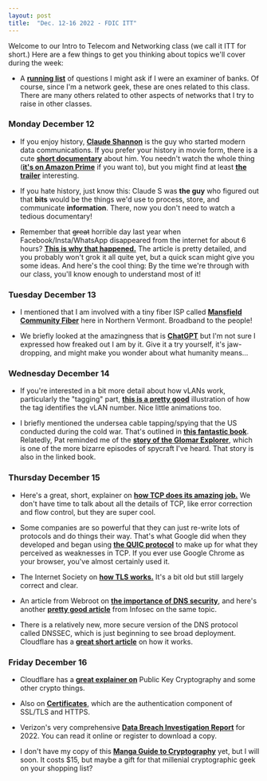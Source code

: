 ```yaml
---
layout: post
title:  "Dec. 12-16 2022 - FDIC ITT"
---
```


Welcome to our Intro to Telecom and Networking class (we call it ITT for short.) Here are a few things to get you thinking about topics we'll cover during the week:

- A [**running list**](https://files.hill.com/assets/ITT_questions.html) of questions I might ask if I were an examiner of banks. Of course, since I'm a network geek, these are ones related to this class. There are many others related to other aspects of networks that I try to raise in other classes.

### Monday December 12

- If you enjoy history, [**Claude Shannon**](https://www.historyofdatascience.com/claude-shannon/) is the guy who started modern data communications. If you prefer your history in movie form, there is a cute [**short documentary**](https://thebitplayer.com/) about him. You needn't watch the whole thing ([**it's on Amazon Prime**](https://www.amazon.com/Bit-Player-John-Hutton/dp/B08D2TXKSX/ref=sr_1_1?crid=3E4Z8DHU6MWW9&keywords=bit+player+movie&qid=1670604926&sprefix=bit+player+movie%2Caps%2C266&sr=8-1) if you want to), but you might find at least [**the trailer**](https://www.youtube.com/watch?v=E3OldEtfBrE) interesting. 

- If you hate history, just know this: Claude S was **the guy** who figured out that **bits** would be the things we'd use to process, store, and communicate **information**. There, now you don't need to watch a tedious documentary!

- Remember that ~~great~~ horrible day last year when Facebook/Insta/WhatsApp disappeared from the internet for about 6 hours? [**This is why that happened.**](https://blog.cloudflare.com/october-2021-facebook-outage/) The article is pretty detailed, and you probably won't grok it all quite yet, but a quick scan might give you some ideas. And here's the cool thing: By the time we're through with our class, you'll know enough to understand most of it!

### Tuesday December 13

- I mentioned that I am involved with a tiny fiber ISP called [**Mansfield Community Fiber**](https://mcfibervt.com) here in Northern Vermont. Broadband to the people!

- We briefly looked at the amazingness that is [**ChatGPT**](https://openai.com/blog/chatgpt/) but I'm not sure I expressed how freaked out I am by it. Give it a try yourself, it's jaw-dropping, and might make you wonder about what humanity means...

### Wednesday December 14

- If you're interested in a bit more detail about how vLANs work, particularly the "tagging" part, [**this is a pretty good**](https://www.networkacademy.io/ccna/ethernet/vlan-trunking) illustration of how the tag identifies the vLAN number. Nice little animations too.

- I briefly mentioned the undersea cable tapping/spying that the US conducted during the cold war. That's outlined in [**this fantastic book**](https://www.thriftbooks.com/w/blind-mans-bluff-the-untold-story-of-american-submarine-espionage-by-sherry-sontag-christopher-drew/250927/). Relatedly, Pat reminded me of the [**story of the Glomar Explorer**](https://www.smithsonianmag.com/history/during-cold-war-ci-secretly-plucked-soviet-submarine-ocean-floor-using-giant-claw-180972154/), which is one of the more bizarre episodes of spycraft I've heard. That story is also in the linked book.

### Thursday December 15

- Here's a great, short, explainer on [**how TCP does its amazing job.**](https://sookocheff.com/post/networking/how-does-tcp-work/) We don't have time to talk about all the details of TCP, like error correction and flow control, but they are super cool.

- Some companies are so powerful that they can just re-write lots of protocols and do things their way. That's what Google did when they developed and began using [**the QUIC protocol**](https://en.wikipedia.org/wiki/QUIC) to make up for what they perceived as weaknesses in TCP. If you ever use Google Chrome as your browser, you've almost certainly used it.

- The Internet Society on [**how TLS works.**](https://www.internetsociety.org/deploy360/tls/basics/) It's a bit old but still largely correct and clear.

- An article from Webroot on [**the importance of DNS security**](https://www.webroot.com/us/en/resources/tips-articles/dns-security-best-practices), and here's another [**pretty good article**](https://resources.infosecinstitute.com/topic/dns-security-best-practices-preventing-dns-hijacking-poisoning-and-redirection/) from Infosec on the same topic.

- There is a relatively new, more secure version of the DNS protocol called DNSSEC, which is just beginning to see broad deployment. Cloudflare has a [**great short article**](https://www.cloudflare.com/dns/dnssec/how-dnssec-works/) on how it works.

### Friday December 16

- Cloudflare has a [**great explainer on**](https://www.cloudflare.com/learning/ssl/how-does-public-key-encryption-work/) Public Key Cryptography and some other crypto things.

- Also on [**Certificates**](https://www.cloudflare.com/learning/ssl/what-is-an-ssl-certificate/), which are the authentication component of SSL/TLS and HTTPS.

- Verizon's very comprehensive [**Data Breach Investigation Report**](https://www.verizon.com/business/resources/reports/dbir/) for 2022. You can read it online or register to download a copy.

- I don't have my copy of this [**Manga Guide to Cryptography**](https://www.amazon.com/Manga-Guide-Cryptography-Guides/dp/1593277423/ref=sr_1_1?keywords=manga+crypto&qid=1671396861&sr=8-1) yet, but I will soon. It costs $15, but maybe a gift for that millenial cryptographic geek on your shopping list?

